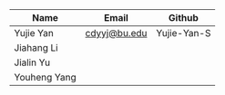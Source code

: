 | Name         | Email      | Github      |
|--------------|------------|-------------|
| Yujie Yan    | cdyyj@bu.edu | Yujie-Yan-S |
| Jiahang Li   |            |           |
| Jialin Yu    |          |           |
| Youheng Yang |          |           |